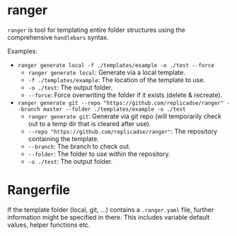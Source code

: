 # ranger

`ranger` is tool for templating entire folder structures using the comprehensive `handlebars` syntax.

Examples:

* `ranger generate local -f ./templates/example -o ./test --force`
    * `ranger generate local`: Generate via a local template.
    * `-f ./templates/example`: The location of the template to use.
    * `-o ./test`: The output folder.
    * `--force`: Force overwriting the folder if it exists (delete & recreate).
* `ranger generate git --repo "https://github.com/replicadse/ranger" --branch master --folder ./templates/example -o ./test`
    * `ranger generate git`: Generate via git repo (will temporarily check out to a temp dir that is cleared after use).
    * `--repo "https://github.com/replicadse/ranger"`: The repository containing the template.
    * `--branch`: The branch to check out.
    * `--folder`: The folder to use within the repository.
    * `-o ./test`: The output folder.

# Rangerfile

If the template folder (local, git, ...) contains a `.ranger.yaml` file, further information might be specified in there. This includes variable default values, helper functions etc.

